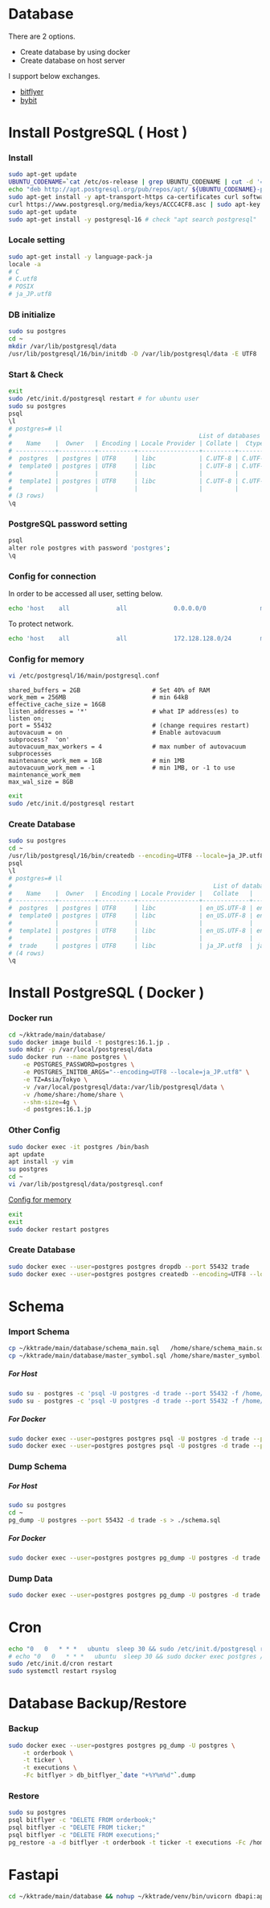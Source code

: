 # Database

There are 2 options.

- Create database by using docker 
- Create database on host server

I support below exchanges.

- [bitflyer](https://bitflyer.com/ja-jp/) 
- [bybit](https://bybit-exchange.github.io/docs/) 

# Install PostgreSQL ( Host )

### Install

```bash
sudo apt-get update
UBUNTU_CODENAME=`cat /etc/os-release | grep UBUNTU_CODENAME | cut -d '=' -f 2`
echo "deb http://apt.postgresql.org/pub/repos/apt/ ${UBUNTU_CODENAME}-pgdg main" | sudo tee -a /etc/apt/sources.list.d/pgdg.list
sudo apt-get install -y apt-transport-https ca-certificates curl software-properties-common
curl https://www.postgresql.org/media/keys/ACCC4CF8.asc | sudo apt-key add -
sudo apt-get update
sudo apt-get install -y postgresql-16 # check "apt search postgresql"
```

### Locale setting

```bash
sudo apt-get install -y language-pack-ja
locale -a
# C
# C.utf8
# POSIX
# ja_JP.utf8
```

### DB initialize

```bash
sudo su postgres
cd ~
mkdir /var/lib/postgresql/data
/usr/lib/postgresql/16/bin/initdb -D /var/lib/postgresql/data -E UTF8
```

### Start & Check

```bash
exit
sudo /etc/init.d/postgresql restart # for ubuntu user
sudo su postgres
psql
\l
# postgres=# \l
#                                                    List of databases
#    Name    |  Owner   | Encoding | Locale Provider | Collate |  Ctype  | ICU Locale | ICU Rules |   Access privileges
# -----------+----------+----------+-----------------+---------+---------+------------+-----------+-----------------------
#  postgres  | postgres | UTF8     | libc            | C.UTF-8 | C.UTF-8 |            |           |
#  template0 | postgres | UTF8     | libc            | C.UTF-8 | C.UTF-8 |            |           | =c/postgres          +
#            |          |          |                 |         |         |            |           | postgres=CTc/postgres
#  template1 | postgres | UTF8     | libc            | C.UTF-8 | C.UTF-8 |            |           | =c/postgres          +
#            |          |          |                 |         |         |            |           | postgres=CTc/postgres
# (3 rows)
\q
```

### PostgreSQL password setting

```bash
psql
alter role postgres with password 'postgres';
\q
```

### Config for connection

In order to be accessed all user, setting below.

```bash
echo 'host    all             all             0.0.0.0/0               md5' >> /etc/postgresql/16/main/pg_hba.conf
```

To protect network.

```bash
echo 'host    all             all             172.128.128.0/24        md5' >> /etc/postgresql/16/main/pg_hba.conf
```

### Config for memory

```bash
vi /etc/postgresql/16/main/postgresql.conf
```

```
shared_buffers = 2GB                    # Set 40% of RAM
work_mem = 256MB                        # min 64kB
effective_cache_size = 16GB
listen_addresses = '*'                  # what IP address(es) to listen on;
port = 55432                            # (change requires restart)
autovacuum = on                         # Enable autovacuum subprocess?  'on'
autovacuum_max_workers = 4              # max number of autovacuum subprocesses
maintenance_work_mem = 1GB              # min 1MB
autovacuum_work_mem = -1                # min 1MB, or -1 to use maintenance_work_mem
max_wal_size = 8GB
```

```bash
exit
sudo /etc/init.d/postgresql restart
```

### Create Database

```bash
sudo su postgres
cd ~
/usr/lib/postgresql/16/bin/createdb --encoding=UTF8 --locale=ja_JP.utf8 --template=template0 --port 55432 trade
psql
\l
# postgres=# \l
#                                                        List of databases
#    Name    |  Owner   | Encoding | Locale Provider |   Collate   |    Ctype    | ICU Locale | ICU Rules |   Access privileges
# -----------+----------+----------+-----------------+-------------+-------------+------------+-----------+-----------------------
#  postgres  | postgres | UTF8     | libc            | en_US.UTF-8 | en_US.UTF-8 |            |           |
#  template0 | postgres | UTF8     | libc            | en_US.UTF-8 | en_US.UTF-8 |            |           | =c/postgres          +
#            |          |          |                 |             |             |            |           | postgres=CTc/postgres
#  template1 | postgres | UTF8     | libc            | en_US.UTF-8 | en_US.UTF-8 |            |           | =c/postgres          +
#            |          |          |                 |             |             |            |           | postgres=CTc/postgres
#  trade     | postgres | UTF8     | libc            | ja_JP.utf8  | ja_JP.utf8  |            |           |
# (4 rows)
\q
```

# Install PostgreSQL ( Docker )

### Docker run

```bash
cd ~/kktrade/main/database/
sudo docker image build -t postgres:16.1.jp .
sudo mkdir -p /var/local/postgresql/data
sudo docker run --name postgres \
    -e POSTGRES_PASSWORD=postgres \
    -e POSTGRES_INITDB_ARGS="--encoding=UTF8 --locale=ja_JP.utf8" \
    -e TZ=Asia/Tokyo \
    -v /var/local/postgresql/data:/var/lib/postgresql/data \
    -v /home/share:/home/share \
    --shm-size=4g \
    -d postgres:16.1.jp
```

### Other Config

```bash
sudo docker exec -it postgres /bin/bash
apt update
apt install -y vim
su postgres
cd ~
vi /var/lib/postgresql/data/postgresql.conf
```

[Config for memory](#config-for-memory)

```bash
exit
exit
sudo docker restart postgres
```

### Create Database

```bash
sudo docker exec --user=postgres postgres dropdb --port 55432 trade
sudo docker exec --user=postgres postgres createdb --encoding=UTF8 --locale=ja_JP.utf8 --template=template0 --port 55432 trade
```

# Schema

### Import Schema

```bash
cp ~/kktrade/main/database/schema_main.sql   /home/share/schema_main.sql
cp ~/kktrade/main/database/master_symbol.sql /home/share/master_symbol.sql
```

##### For Host

```bash
sudo su - postgres -c 'psql -U postgres -d trade --port 55432 -f /home/share/schema_main.sql'
sudo su - postgres -c 'psql -U postgres -d trade --port 55432 -f /home/share/master_symbol.sql'
```

##### For Docker 

```bash
sudo docker exec --user=postgres postgres psql -U postgres -d trade --port 55432 -f /home/share/schema_main.sql
sudo docker exec --user=postgres postgres psql -U postgres -d trade --port 55432 -f /home/share/master_symbol.sql
```

### Dump Schema

##### For Host 

```bash
sudo su postgres
cd ~
pg_dump -U postgres --port 55432 -d trade -s > ./schema.sql
```

##### For Docker 

```bash
sudo docker exec --user=postgres postgres pg_dump -U postgres -d trade --port 55432 -s > ./schema.sql
```

### Dump Data

```bash
sudo docker exec --user=postgres postgres pg_dump -U postgres -d trade --port 55432 -t master_symbol -Fp > ./db_`date "+%Y%m%d"`.dump
```

# Cron

```bash
echo "0   0   * * *   ubuntu  sleep 30 && sudo /etc/init.d/postgresql restart" | sudo tee -a /etc/crontab
# echo "0   0   * * *   ubuntu  sleep 30 && sudo docker exec postgres /etc/init.d/postgresql restart" | sudo tee -a /etc/crontab # for docker 
sudo /etc/init.d/cron restart
sudo systemctl restart rsyslog
```

# Database Backup/Restore

### Backup

```bash
sudo docker exec --user=postgres postgres pg_dump -U postgres \
    -t orderbook \
    -t ticker \
    -t executions \
    -Fc bitflyer > db_bitflyer_`date "+%Y%m%d"`.dump
```

### Restore

```bash
sudo su postgres
psql bitflyer -c "DELETE FROM orderbook;"
psql bitflyer -c "DELETE FROM ticker;"
psql bitflyer -c "DELETE FROM executions;"
pg_restore -a -d bitflyer -t orderbook -t ticker -t executions -Fc /home/share/db_bitflyer_20231007.dump
```

# Fastapi

```bash
cd ~/kktrade/main/database && nohup ~/kktrade/venv/bin/uvicorn dbapi:app > dbapi.log &
```